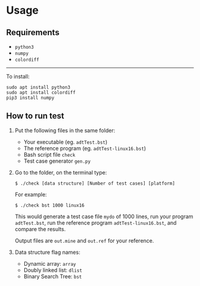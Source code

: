 # Usage
## Requirements
- `python3`
- `numpy`
- `colordiff`

***
To install:  
```
sudo apt install python3
sudo apt install colordiff
pip3 install numpy
```
## How to run test
1. Put the following files in the same folder:
    - Your executable (eg. `adtTest.bst`)
    - The reference program (eg. `adtTest-linux16.bst`)
    - Bash script file `check`
    - Test case generator `gen.py`
2. Go to the folder, on the terminal type:
    ```
    $ ./check [data structure] [Number of test cases] [platform]
    ```
    For example:
    ```
    $ ./check bst 1000 linux16
    ```
    This would generate a test case file `mydo` of 1000 lines, run your program `adtTest.bst`, run the reference program `adtTest-linux16.bst`, and compare the results.
    
    Output files are `out.mine` and `out.ref` for your reference.
3. Data structure flag names:
    - Dynamic array: `array`
    - Doubly linked list: `dlist`
    - Binary Search Tree: `bst`
